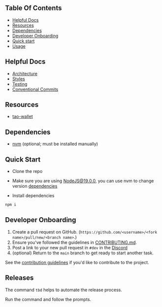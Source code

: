 
## Table Of Contents

- [Helpful Docs](#helpful-docs)
- [Resources](#resources)
- [Dependencies](#dependencies)
- [Developer Onboarding](#developer-onboarding)
- [Quick start](#quick-start)
- [Usage](USAGE.md)

## Helpful Docs

- [Architecture](docs/architecture.md)
- [Styles](docs/styles.md)
- [Testing](docs/testing.md)
- [Conventional Commits](https://www.conventionalcommits.org/en/v1.0.0/)


## Resources

- [tao-wallet](https://github.com/dannydeezy/tao-wallet/projects?query=is%3Aopen)

## Dependencies
- [nvm](https://github.com/nvm-sh/nvm#installing-and-updating) (optional; must be installed manually)

## Quick Start

- Clone the repo

- Make sure you are using NodeJS@19.0.0, you can use nvm to change version [dependencies](#dependencies)

- Install dependencies

```sh
npm i
```

## Developer Onboarding

1. Create a pull request on GitHub. (`https://github.com/<username>/<fork name>/pull/new/<branch name>`.)
2. Ensure you've followed the guidelines in [CONTRIBUTING.md](CONTRIBUTING.md).
3. Post a link to your new pull request in `#dev` in the [Discord](https://discord.gg/nmTNNtGgKK)
4. (optional) Return to the `main` branch to get ready to start another task.

See the [contribution guidelines](CONTRIBUTIONS.md)
if you'd like to contribute to the project.
## Releases

The command `tbd` helps to automate the release process.

Run the command and follow the prompts.
